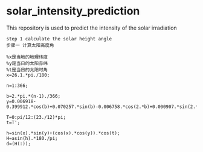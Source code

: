 # solar_intensity_prediction
This repository is used to predict the intensity of the solar irradiation
```
step 1 calculate the solar height angle
步骤一 计算太阳高度角

%x是当地的地理纬度
%y是当日的太阳赤纬
%t是当日的太阳时角
x=26.1.*pi./180;

n=1:366;

b=2.*pi.*(n-1)./366;
y=0.006918-0.399912.*cos(b)+0.070257.*sin(b)-0.006758.*cos(2.*b)+0.000907.*sin(2.*b)-0.002697.*cos(3.*b)+0.00148.*sin(3.*b);

T=0:pi/12:(23./12)*pi;
t=T';

h=sin(x).*sin(y)+(cos(x).*cos(y)).*cos(t);
H=asin(h).*180./pi;
d=(H(:));
```
